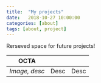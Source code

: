 ```yaml
---
title:  "My projects"
date:   2018-10-27 10:00:00
categories: [about]
tags: [about, project]
---
```


Rerseved space for future projects! 

| OCTA  	|     |       |	
|:-:	|:-:	|:-:	|
| *Image, desc*|  Desc 	|  Desc  	| 
